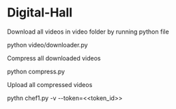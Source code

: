 # Digital-Hall

Download all videos in video folder by running python file

python video/downloader.py

Compress all downloaded videos

python compress.py

Upload all compressed videos

pythn chef1.py -v --token=<<token_id>>
